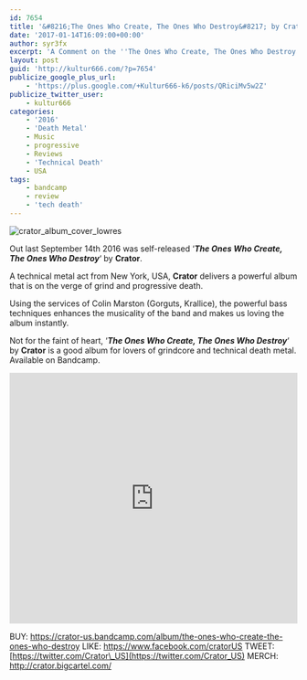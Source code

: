 ```yaml
---
id: 7654
title: '&#8216;The Ones Who Create, The Ones Who Destroy&#8217; by Crator - A Comment'
date: '2017-01-14T16:09:00+00:00'
author: syr3fx
excerpt: 'A Comment on the ''The Ones Who Create, The Ones Who Destroy'' album by Crator (2016).'
layout: post
guid: 'http://kultur666.com/?p=7654'
publicize_google_plus_url:
    - 'https://plus.google.com/+Kultur666-k6/posts/QRiciMv5w2Z'
publicize_twitter_user:
    - kultur666
categories:
    - '2016'
    - 'Death Metal'
    - Music
    - progressive
    - Reviews
    - 'Technical Death'
    - USA
tags:
    - bandcamp
    - review
    - 'tech death'
---
```


![crator_album_cover_lowres](http://localhost:8080/wp-content/uploads/2017/01/crator_album_cover_lowres.jpg?w=680)

Out last September 14th 2016 was self-released ‘***The Ones Who Create, The Ones Who Destroy***‘ by **Crator**.

A technical metal act from New York, USA, **Crator** delivers a powerful album that is on the verge of grind and progressive death.

Using the services of Colin Marston (Gorguts, Krallice), the powerful bass techniques enhances the musicality of the band and makes us loving the album instantly.

Not for the faint of heart, ‘***The Ones Who Create, The Ones Who Destroy***‘ by **Crator** is a good album for lovers of grindcore and technical death metal. Available on Bandcamp.

<iframe style="border: 0; width: 100%; height: 439px;" src="https://bandcamp.com/EmbeddedPlayer/album=2094738642/size=large/bgcol=333333/linkcol=e99708/tracklist=false/transparent=true/" seamless></iframe>

BUY: <https://crator-us.bandcamp.com/album/the-ones-who-create-the-ones-who-destroy>
LIKE: <https://www.facebook.com/cratorUS>
TWEET: [https://twitter.com/Crator\_US](https://twitter.com/Crator_US)
MERCH: <http://crator.bigcartel.com/>